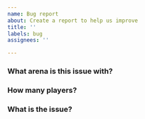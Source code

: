 ```yaml
---
name: Bug report
about: Create a report to help us improve
title: ''
labels: bug
assignees: ''

---
```


### What arena is this issue with?

### How many players?

### What is the issue?

